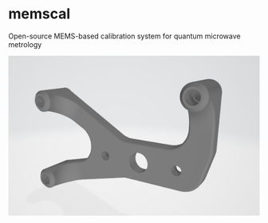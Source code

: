 # memscal
Open-source MEMS-based calibration system for quantum microwave metrology

[![](images/arduino-bracket.png)](3dprint/arduino-bracket.STL)

